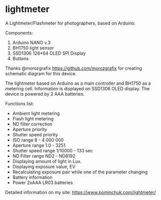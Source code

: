 # lightmeter
A Lightmeter/Flashmeter for photographers, based on Arduino.

Components:
1. Arduino NANO v.3
2. BH1750 light sensor
3. SSD1306 128*64 OLED SPI Display
4. Buttons

Thanks @morozgrafix https://github.com/morozgrafix for creating schematic diagram for this device.

The lightmeter based on Arduino as a main controller and BH1750 as a metering cell. Information is displayed on SSD1306 OLED display. The device is powered by 2 AAA batteries.

Functions list:

* Ambient light metering
* Flash light metering
* ND filter correction
* Aperture priority
* Shutter speed priority
* ISO range 8 - 4 000 000
* Aperture range 1.0 - 3251
* Shutter speed range 1/10000 - 133 sec
* ND Filter range ND2 - ND8192
* Displaying amount of light in Lux.
* Displaying exposure value, EV
* Recalculating exposure pair while one of the parameter changing
* Battery information
* Power 2xAAA LR03 batteries

Detailed information on my site: https://www.pominchuk.com/lightmeter/
